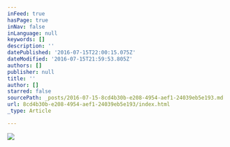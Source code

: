 ```yaml
---
inFeed: true
hasPage: true
inNav: false
inLanguage: null
keywords: []
description: ''
datePublished: '2016-07-15T22:00:15.075Z'
dateModified: '2016-07-15T21:59:53.805Z'
authors: []
publisher: null
title: ''
author: []
starred: false
sourcePath: _posts/2016-07-15-8cd4b30b-e208-4954-aef1-24039eb5e193.md
url: 8cd4b30b-e208-4954-aef1-24039eb5e193/index.html
_type: Article

---
```

![](https://the-grid-user-content.s3-us-west-2.amazonaws.com/20e213b0-1e9f-4cf1-8e2b-c61f8ff15577.jpg)